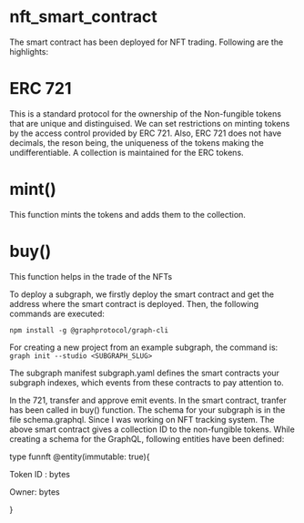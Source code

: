 # nft_smart_contract

The smart contract has been deployed for NFT trading. Following are the highlights:
# ERC 721
This is a standard protocol for the ownership of the Non-fungible tokens that are unique and distinguised. We can set restrictions on minting tokens by the access control 
provided by ERC 721. Also, ERC 721 does not have decimals, the reson being, the uniqueness of the tokens making the undifferentiable. A collection is maintained for the
ERC tokens.

# mint()
This function mints the tokens and adds them to the collection.
# buy()
This function helps in the trade of the NFTs

To deploy a subgraph, we firstly deploy the smart contract and get the address where the smart contract is deployed. Then, the following commands are executed:

 `npm install -g @graphprotocol/graph-cli`
 
For creating a new project from an example subgraph, the command is:
 `graph init --studio <SUBGRAPH_SLUG>`

The subgraph manifest subgraph.yaml defines the smart contracts your subgraph indexes, which events from these contracts to pay attention to.

In the 721, transfer and approve emit events. In the smart contract, tranfer has been called in buy() function.
The schema for your subgraph is in the file schema.graphql.
Since I was working on NFT tracking system. The above smart contract gives a collection ID to the non-fungible tokens. While creating a schema for the GraphQL, following entities have been defined:

type funnft @entity(immutable: true){


Token ID : bytes


Owner: bytes

}

